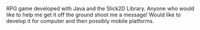 RPG game developed with Java and the Slick2D Library. Anyone who would like to help me get it off the ground shoot me a  message! Would like to develop it for computer and then possibly mobile platforms.
